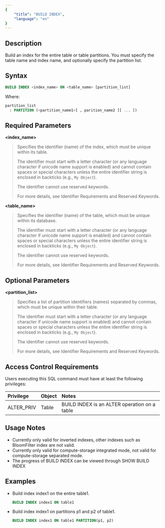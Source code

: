 ```yaml
---
{
    "title": "BUILD INDEX",
    "language": "en"
}
---
```


## Description

Build an index for the entire table or table partitions. You must specify the table name and index name, and optionally specify the partition list.

## Syntax

```sql
BUILD INDEX <index_name> ON <table_name> [partition_list]
```

Where:

```sql
partition_list
  : PARTITION (<partition_name1>[ , parition_name2 ][ ... ])
```
## Required Parameters

**<index_name>**

> Specifies the identifier (name) of the index, which must be unique within its table.
>
> The identifier must start with a letter character (or any language character if unicode name support is enabled) and cannot contain spaces or special characters unless the entire identifier string is enclosed in backticks (e.g., `My Object`).
>
> The identifier cannot use reserved keywords.
>
> For more details, see Identifier Requirements and Reserved Keywords.

**<table_name>**

> Specifies the identifier (name) of the table, which must be unique within its database.
>
> The identifier must start with a letter character (or any language character if unicode name support is enabled) and cannot contain spaces or special characters unless the entire identifier string is enclosed in backticks (e.g., `My Object`).
>
> The identifier cannot use reserved keywords.
>
> For more details, see Identifier Requirements and Reserved Keywords.

## Optional Parameters

**<partition_list>**

> Specifies a list of partition identifiers (names) separated by commas, which must be unique within their table.
>
> The identifier must start with a letter character (or any language character if unicode name support is enabled) and cannot contain spaces or special characters unless the entire identifier string is enclosed in backticks (e.g., `My Object`).
>
> The identifier cannot use reserved keywords.
>
> For more details, see Identifier Requirements and Reserved Keywords.

## Access Control Requirements

Users executing this SQL command must have at least the following privileges:

| Privilege  | Object | Notes                                        |
| :--------- | :----- | :------------------------------------------- |
| ALTER_PRIV | Table  | BUILD INDEX is an ALTER operation on a table |

## Usage Notes

- Currently only valid for inverted indexes, other indexes such as BloomFilter index are not valid.
- Currently only valid for compute-storage integrated mode, not valid for compute-storage separated mode.
- The progress of BUILD INDEX can be viewed through SHOW BUILD INDEX

## Examples

- Build index index1 on the entire table1.

  ```sql
  BUILD INDEX index1 ON table1
  ```

- Build index index1 on partitions p1 and p2 of table1.

  ```sql
  BUILD INDEX index1 ON table1 PARTITION(p1, p2)
  ```